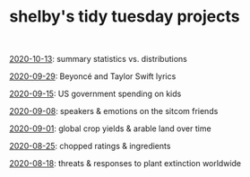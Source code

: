 # shelby's tidy tuesday projects

<br>

[2020-10-13](https://shelbybachman.github.io/tidy-tuesday/2020-10-13.html): summary statistics vs. distributions

[2020-09-29](https://shelbybachman.github.io/tidy-tuesday/2020-09-29.html): Beyoncé and Taylor Swift lyrics

[2020-09-15](https://shelbybachman.github.io/tidy-tuesday/2020-09-15.html): US government spending on kids

[2020-09-08](https://shelbybachman.github.io/tidy-tuesday/2020-09-08.html): speakers & emotions on the sitcom friends

[2020-09-01](https://shelbybachman.github.io/tidy-tuesday/2020-09-01.html): global crop yields & arable land over time

[2020-08-25](https://shelbybachman.github.io/tidy-tuesday/2020-08-25.html): chopped ratings & ingredients

[2020-08-18](https://shelbybachman.github.io/tidy-tuesday/2020-08-18.html): threats & responses to plant extinction worldwide
